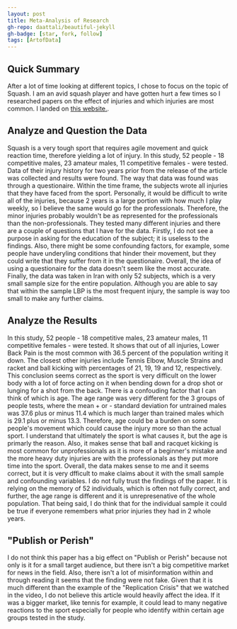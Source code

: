 ```yaml
---
layout: post
title: Meta-Analysis of Research
gh-repo: daattali/beautiful-jekyll
gh-badge: [star, fork, follow]
tags: [ArtofData]
---
```


## Quick Summary

After a lot of time looking at different topics, I chose to focus on the topic of Squash. I am an avid squash player and have gotten hurt a few times so I researched papers on the effect of injuries and which injuries are most common. I landed on [this website.](https://www.researchgate.net/publication/228485158_Sport_injuries_in_squash). 

## Analyze and Question the Data

Squash is a very tough sport that requires agile movement and quick reaction time, therefore yielding a lot of injury. In this study, 52 people - 18 competitive males, 23 amateur males, 11 competitive females - were tested. Data of their injury history for two years prior from the release of the article was collected and results were found. The way that data was found was through a questionaire. Within the time frame, the subjects wrote all injuries that they have faced from the sport. Personally, it would be difficult to write all of the injuries, because 2 years is a large portion with how much I play weekly, so I believe the same would go for the professionals. Therefore, the minor injuries probably wouldn't be as represented for the professionals than the non-professionals. They tested many different injuries and there are a couple of questions that I have for the data. Firstly, I do not see a purpose in asking for the education of the subject; it is useless to the findings. Also, there might be some confounding factors, for example, some people have underyling conditions that hinder their movement, but they could write that they suffer from it in the questionaire. Overall, the idea of using a questionaire for the data doesn't seem like the most accurate. Finally, the data was taken in Iran with only 52 subjects, which is a very small sample size for the entire population. Although you are able to say that within the sample LBP is the most frequent injury, the sample is way too small to make any further claims. 

## Analyze the Results

 In this study, 52 people - 18 competitive males, 23 amateur males, 11 competitive females - were tested. It shows that out of all injuries, Lower Back Pain is the most common with 36.5 percent of the population writing it down. The closest other injuries include Tennis Elbow, Muscle Strains and racket and ball kicking with percentages of 21, 19, 19 and 12, respectively. This conclusion seems correct as the sport is very difficult on the lower body with a lot of force acting on it when bending down for a drop shot or lunging for a shot from the back. There is a confouding factor that I can think of which is age. The age range was very different for the 3 groups of people tests, where the mean + or - standard deviation for untrained males was 37.6 plus or minus 11.4 which is much larger than trained males which is 29.1 plus or minus 13.3. Therefore, age could be a burden on some people's movement which could cause the injury more so than the actual sport. I understand that ultimately the sport is what causes it, but the age is primarly the reason. Also, it makes sense that ball and racquet kicking is most common for unprofessionals as it is more of a beginner's mistake and the more heavy duty injuries are with the professionals as they put more time into the sport. Overall, the data makes sense to me and it seems correct, but it is very dfficult to make claims about it with the small sample and confounding variables. 
I do not fully trust the findings of the paper. It is relying on the memory of 52 individuals, which is often not fully correct, and further, the age range is different and it is unrepresenative of the whole population. That being said, I do think that for the individual sample it could be true if everyone remembers what prior injuries they had in 2 whole years.

## "Publish or Perish"

I do not think this paper has a big effect on "Publish or Perish" because not only is it for a small target audience, but there isn't a big competitive market for news in the field. Also, there isn't a lot of misinformation within and through reading it seems that the finding were not fake. Given that it is much different than the example of the "Replication Crisis" that we watched in the video, I do not believe this article would heavily affect the idea. If it was a bigger market, like tennis for example, it could lead to many negative reactions to the sport especially for people who identify within certain age groups tested in the study.